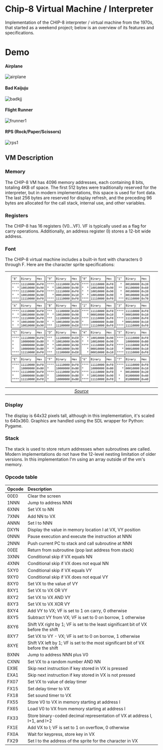 # Chip-8 Virtual Machine / Interpreter

Implementation of the CHIP-8 interpreter / virtual machine from the 1970s, that started as a weekend project; below is an overview of its features and specifications.

# Demo

#### Airplane

![airplane](https://github.com/user-attachments/assets/9ef545b3-58c9-4cf5-8dcc-7783c4c1002e)

#### Bad Kaijuju

![badkjj](https://github.com/user-attachments/assets/8d049a1b-bbdb-46ef-b2d6-1673e567221c)

#### Flight Runner
![frunner1](https://github.com/user-attachments/assets/4425950c-f1b9-4e2f-9a5b-2d97b5907205)

#### RPS (Rock/Paper/Scissors)

![rps1](https://github.com/user-attachments/assets/6ab6d3e3-1e6c-4651-bd04-53c492bd6975)

## VM Description

### Memory

The CHIP-8 VM has 4096 memory addresses, each containing 8 bits, totaling 4KB of space. The first 512 bytes were traditionally reserved for the interpreter, but in modern implementations, this space is used for font data. The last 256 bytes are reserved for display refresh, and the preceding 96 bytes are allocated for the call stack, internal use, and other variables.

### Registers

The CHIP-8 has 16 registers (V0...VF). VF is typically used as a flag for carry operations. Additionally, an address register (I) stores a 12-bit wide address.

### Font

The CHIP-8 virtual machine includes a built-in font with characters 0 through F. Here are the character sprite specifications:

| ![space-1.jpg](demos/font.jpeg) |
|:--:| 
| *[Source](https://www.cs.columbia.edu/~sedwards/classes/2016/4840-spring/designs/Chip8.pdf)* |

### Display

The display is 64x32 pixels tall, although in this implementation, it's scaled to 640x360. Graphics are handled using the SDL wrapper for Python: Pygame.

### Stack

The stack is used to store return addresses when subroutines are called. Modern implementations do not have the 12-level nesting limitation of older versions. In this implementation I'm using an array outside of the vm's memory.

### Opcode table

| Opcode | Description |
| :--- | :--- |
| 00E0 | Clear the screen |
| 1NNN | Jump to address NNN |
| 6XNN | Set VX to NN |
| 7XNN | Add NN to VX |
| ANNN | Set I to NNN |
| DXYN | Display the value in memory location I at VX, VY position |
| 0NNN | Pause execution and execute the instruction at NNN |
| 2NNN | Push current PC to stack and call subroutine at NNN |
| 00EE | Return from subroutine (pop last address from stack) |
| 3XNN | Conditional skip if VX equals NN |
| 4XNN | Conditional skip if VX does not equal NN |
| 5XY0 | Conditional skip if VX equals VY |
| 9XY0 | Conditional skip if VX does not equal VY |
| 8XY0 | Set VX to the value of VY |
| 8XY1 | Set VX to VX OR VY |
| 8XY2 | Set VX to VX AND VY |
| 8XY3 | Set VX to VX XOR VY |
| 8XY4 | Add VY to VX; VF is set to 1 on carry, 0 otherwise |
| 8XY5 | Subtract VY from VX; VF is set to 0 on borrow, 1 otherwise |
| 8XY6 | Shift VX right by 1; VF is set to the least significant bit of VX before the shift |
| 8XY7 | Set VX to VY - VX; VF is set to 0 on borrow, 1 otherwise |
| 8XYE | Shift VX left by 1; VF is set to the most significant bit of VX before the shift |
| BXNN | Jump to address NNN plus V0 |
| CXNN | Set VX to a random number AND NN |
| EX9E | Skip next instruction if key stored in VX is pressed |
| EXA1 | Skip next instruction if key stored in VX is not pressed |
| FX07 | Set VX to value of delay timer |
| FX15 | Set delay timer to VX |
| FX18 | Set sound timer to VX |
| FX55 | Store V0 to VX in memory starting at address I |
| FX65 | Load V0 to VX from memory starting at address I |
| FX33 | Store binary-coded decimal representation of VX at address I, I+1, and I+2 |
| FX1E | Add VX to I; VF is set to 1 on overflow, 0 otherwise |
| FX0A | Wait for keypress, store key in VX |
| FX29 | Set I to the address of the sprite for the character in VX |


